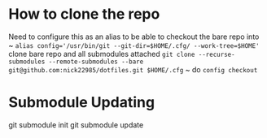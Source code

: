 # How to clone the repo
Need to configure this as an alias to be able to checkout the bare repo into ~
`alias config='/usr/bin/git --git-dir=$HOME/.cfg/ --work-tree=$HOME'`
clone bare repo and all submodules attached
`git clone --recurse-submodules --remote-submodules --bare git@github.com:nick22985/dotfiles.git $HOME/.cfg` ~
do
`config checkout`
# Submodule Updating
git submodule init
git submodule update